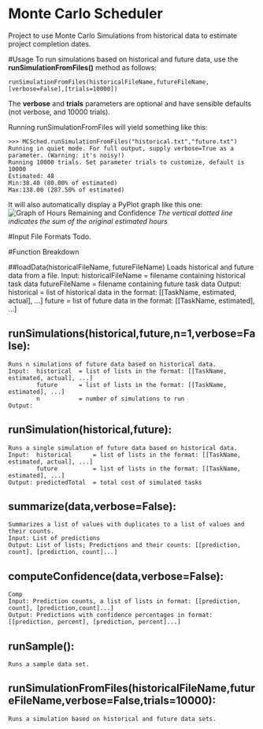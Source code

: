 Monte Carlo Scheduler
=====================

Project to use Monte Carlo Simulations from historical data to estimate project completion dates.

#Usage
To run simulations based on historical and future data, use the **runSimulationFromFiles()** method as follows:
```
runSimulationFromFiles(historicalFileName,futureFileName,[verbose=False],[trials=10000])
```
The **verbose** and **trials** parameters are optional and have sensible defaults (not verbose, and 10000 trials).

Running runSimulationFromFiles will yield something like this:
```
>>> MCSched.runSimulationFromFiles("historical.txt","future.txt")
Running in quiet mode. For full output, supply verbose=True as a parameter. (Warning: it's noisy!)
Running 10000 trials. Set parameter trials to customize, default is 10000
Estimated: 48
Min:38.40 (80.00% of estimated)
Max:138.00 (287.50% of estimated)
```
It will also automatically display a PyPlot graph like this one:
![Graph of Hours Remaining and Confidence](http://ryanjsloan.com/ConfidenceGraph.png)
*The vertical dotted line indicates the sum of the original estimated hours*

#Input File Formats
Todo.

#Function Breakdown 

##loadData(historicalFileName, futureFileName)
	Loads historical and future data from a file.
	Input:	historicalFileName	= filename containing historical task data
			futureFileName		= filename containing future task data
	Output: historical 			= list of historical data in the format: [[TaskName, estimated, actual], ...]
			future 				= list of future data in the format: [[TaskName, estimated], ...]

## runSimulations(historical,future,n=1,verbose=False):
	Runs n simulations of future data based on historical data.
	Input: 	historical 	= list of lists in the format: [[TaskName, estimated, actual], ...]
			future 		= list of lists in the format: [[TaskName, estimated], ...]
			n 			= number of simulations to run
    Output: 

## runSimulation(historical,future):
	Runs a single simulation of future data based on historical data.
	Input: 	historical 		= list of lists in the format: [[TaskName, estimated, actual], ...]
			future 			= list of lists in the format: [[TaskName, estimated], ...]
	Output: predictedTotal 	= total cost of simulated tasks 

## summarize(data,verbose=False):
	Summarizes a list of values with duplicates to a list of values and their counts.
	Input: List of predictions
	Output: List of lists; Predictions and their counts: [[prediction, count], [prediction, count]...]


## computeConfidence(data,verbose=False):
	Comp
	Input: Prediction counts, a list of lists in format: [[prediction, count], [prediction,count]...]
	Output: Predictions with confidence percentages in format: [[prediction, percent], [prediction, percent]...]

## runSample():
	Runs a sample data set.

## runSimulationFromFiles(historicalFileName,futureFileName,verbose=False,trials=10000):
	Runs a simulation based on historical and future data sets.